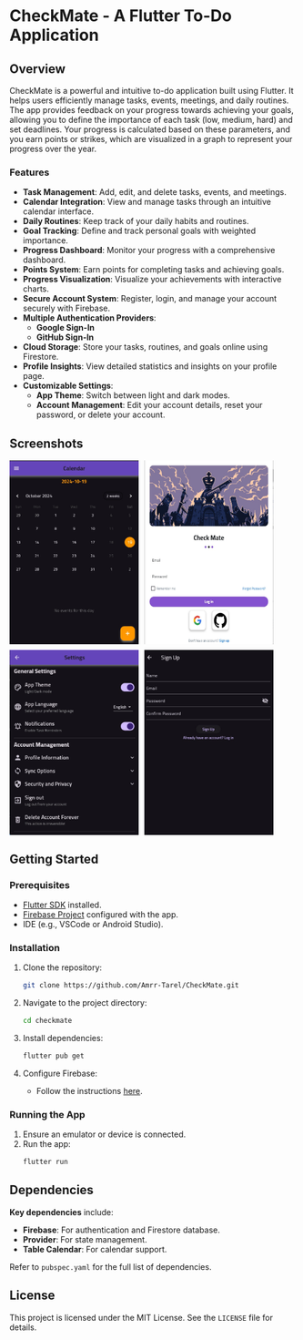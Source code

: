 # CheckMate - A Flutter To-Do Application

<!-- ![CheckMate Logo](assets/app_icon.png) Add your logo image here -->

## Overview

CheckMate is a powerful and intuitive to-do application built using Flutter. It helps users efficiently manage tasks, events, meetings, and daily routines. The app provides feedback on your progress towards achieving your goals, allowing you to define the importance of each task (low, medium, hard) and set deadlines. Your progress is calculated based on these parameters, and you earn points or strikes, which are visualized in a graph to represent your progress over the year.

### Features

- **Task Management**: Add, edit, and delete tasks, events, and meetings.
- **Calendar Integration**: View and manage tasks through an intuitive calendar interface.
- **Daily Routines**: Keep track of your daily habits and routines.
- **Goal Tracking**: Define and track personal goals with weighted importance.
- **Progress Dashboard**: Monitor your progress with a comprehensive dashboard.
- **Points System**: Earn points for completing tasks and achieving goals.
- **Progress Visualization**: Visualize your achievements with interactive charts.
- **Secure Account System**: Register, login, and manage your account securely with Firebase.
- **Multiple Authentication Providers**:
  - **Google Sign-In**
  - **GitHub Sign-In**
- **Cloud Storage**: Store your tasks, routines, and goals online using Firestore.
- **Profile Insights**: View detailed statistics and insights on your profile page.
- **Customizable Settings**:
  - **App Theme**: Switch between light and dark modes.
  - **Account Management**: Edit your account details, reset your password, or delete your account.

## Screenshots

<div style="display: flex; gap: 10px;">
  <img src="Images/calendar.jpg" alt="Screenshot 1" width="45%">
  <img src="Images/log_in.jpg" alt="Screenshot 2" width="45%">
</div>

<div style="display: flex; gap: 10px; margin-top: 10px;">
  <img src="Images/settings.jpg" alt="Screenshot 3" width="45%">
  <img src="Images/sign_up.jpg" alt="Screenshot 4" width="45%">
</div>

## Getting Started

### Prerequisites

- [Flutter SDK](https://flutter.dev/docs/get-started/install) installed.
- [Firebase Project](https://console.firebase.google.com/) configured with the app.
- IDE (e.g., VSCode or Android Studio).

### Installation

1. Clone the repository:
   ```bash
   git clone https://github.com/Amrr-Tarel/CheckMate.git
   ```
   
2. Navigate to the project directory:
   ```bash
   cd checkmate
   ```
   
3. Install dependencies:
   ```bash
   flutter pub get
   ```
   
4. Configure Firebase:
   - Follow the instructions [here](https://firebase.google.com/docs/flutter/setup?platform=android).

### Running the App

1. Ensure an emulator or device is connected.
2. Run the app:
   ```bash
   flutter run
   ```

## Dependencies

**Key dependencies** include:

- **Firebase**: For authentication and Firestore database.
- **Provider**: For state management.
- **Table Calendar**: For calendar support.

Refer to `pubspec.yaml` for the full list of dependencies.

## License

This project is licensed under the MIT License. See the `LICENSE` file for details.


